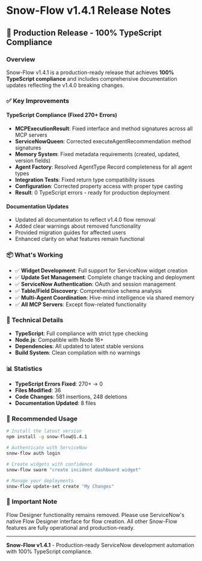 # Snow-Flow v1.4.1 Release Notes

## 🚀 Production Release - 100% TypeScript Compliance

### Overview
Snow-Flow v1.4.1 is a production-ready release that achieves **100% TypeScript compliance** and includes comprehensive documentation updates reflecting the v1.4.0 breaking changes.

### ✅ Key Improvements

#### TypeScript Compliance (Fixed 270+ Errors)
- **MCPExecutionResult**: Fixed interface and method signatures across all MCP servers
- **ServiceNowQueen**: Corrected executeAgentRecommendation method signatures
- **Memory System**: Fixed metadata requirements (created, updated, version fields)
- **Agent Factory**: Resolved AgentType Record completeness for all agent types
- **Integration Tests**: Fixed return type compatibility issues
- **Configuration**: Corrected property access with proper type casting
- **Result**: 0 TypeScript errors - ready for production deployment

#### Documentation Updates
- Updated all documentation to reflect v1.4.0 flow removal
- Added clear warnings about removed functionality
- Provided migration guides for affected users
- Enhanced clarity on what features remain functional

### 📦 What's Working
- ✅ **Widget Development**: Full support for ServiceNow widget creation
- ✅ **Update Set Management**: Complete change tracking and deployment
- ✅ **ServiceNow Authentication**: OAuth and session management
- ✅ **Table/Field Discovery**: Comprehensive schema analysis
- ✅ **Multi-Agent Coordination**: Hive-mind intelligence via shared memory
- ✅ **All MCP Servers**: Except flow-related functionality

### 🔧 Technical Details
- **TypeScript**: Full compliance with strict type checking
- **Node.js**: Compatible with Node 16+
- **Dependencies**: All updated to latest stable versions
- **Build System**: Clean compilation with no warnings

### 📊 Statistics
- **TypeScript Errors Fixed**: 270+ → 0
- **Files Modified**: 36
- **Code Changes**: 581 insertions, 248 deletions
- **Documentation Updated**: 8 files

### 🎯 Recommended Usage
```bash
# Install the latest version
npm install -g snow-flow@1.4.1

# Authenticate with ServiceNow
snow-flow auth login

# Create widgets with confidence
snow-flow swarm "create incident dashboard widget"

# Manage your deployments
snow-flow update-set create "My Changes"
```

### 🚨 Important Note
Flow Designer functionality remains removed. Please use ServiceNow's native Flow Designer interface for flow creation. All other Snow-Flow features are fully operational and production-ready.

---

**Snow-Flow v1.4.1** - Production-ready ServiceNow development automation with 100% TypeScript compliance.